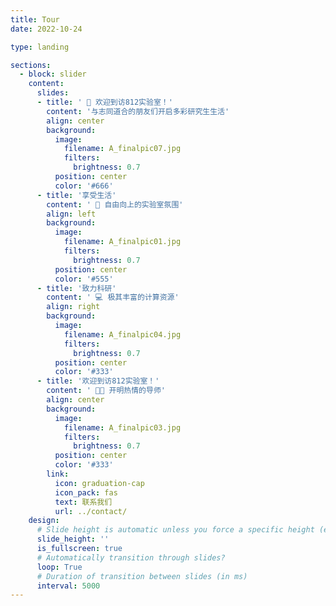```yaml
---
title: Tour
date: 2022-10-24

type: landing

sections:
  - block: slider
    content:
      slides:
      - title: ' 👋 欢迎到访812实验室！'
        content: '与志同道合的朋友们开启多彩研究生生活'
        align: center
        background:
          image:
            filename: A_finalpic07.jpg
            filters:
              brightness: 0.7
          position: center
          color: '#666'
      - title: '享受生活'
        content: ' 🤩 自由向上的实验室氛围'
        align: left
        background:
          image:
            filename: A_finalpic01.jpg
            filters:
              brightness: 0.7
          position: center
          color: '#555'
      - title: '致力科研'
        content: ' 💻 极其丰富的计算资源'
        align: right
        background:
          image:
            filename: A_finalpic04.jpg
            filters:
              brightness: 0.7
          position: center
          color: '#333'
      - title: '欢迎到访812实验室！'
        content: ' 👩‍🏫‍ 开明热情的导师'
        align: center
        background:
          image:
            filename: A_finalpic03.jpg
            filters:
              brightness: 0.7
          position: center
          color: '#333'
        link:
          icon: graduation-cap
          icon_pack: fas
          text: 联系我们
          url: ../contact/
    design:
      # Slide height is automatic unless you force a specific height (e.g. '400px')
      slide_height: ''
      is_fullscreen: true
      # Automatically transition through slides?
      loop: True
      # Duration of transition between slides (in ms)
      interval: 5000
---
```

